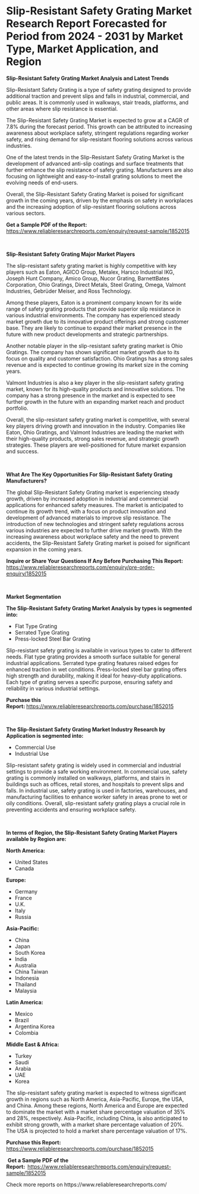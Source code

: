 <p><h1>Slip-Resistant Safety Grating Market Research Report Forecasted for Period from 2024 -  2031 by Market Type, Market Application, and Region</h1></p><p><strong>Slip-Resistant Safety Grating Market Analysis and Latest Trends</strong></p>
<p><p>Slip-Resistant Safety Grating is a type of safety grating designed to provide additional traction and prevent slips and falls in industrial, commercial, and public areas. It is commonly used in walkways, stair treads, platforms, and other areas where slip resistance is essential.</p><p>The Slip-Resistant Safety Grating Market is expected to grow at a CAGR of 7.8% during the forecast period. This growth can be attributed to increasing awareness about workplace safety, stringent regulations regarding worker safety, and rising demand for slip-resistant flooring solutions across various industries. </p><p>One of the latest trends in the Slip-Resistant Safety Grating Market is the development of advanced anti-slip coatings and surface treatments that further enhance the slip resistance of safety grating. Manufacturers are also focusing on lightweight and easy-to-install grating solutions to meet the evolving needs of end-users.</p><p>Overall, the Slip-Resistant Safety Grating Market is poised for significant growth in the coming years, driven by the emphasis on safety in workplaces and the increasing adoption of slip-resistant flooring solutions across various sectors.</p></p>
<p><strong>Get a Sample PDF of the Report:&nbsp;</strong> <a href="https://www.reliableresearchreports.com/enquiry/request-sample/1852015">https://www.reliableresearchreports.com/enquiry/request-sample/1852015</a></p>
<p>&nbsp;</p>
<p><strong>Slip-Resistant Safety Grating Major Market Players</strong></p>
<p><p>The slip-resistant safety grating market is highly competitive with key players such as Eaton, AGICO Group, Metalex, Harsco Industrial IKG, Joseph Hunt Company, Amico Group, Nucor Grating, BarnettBates Corporation, Ohio Gratings, Direct Metals, Steel Grating, Omega, Valmont Industries, Gebrüder Meiser, and Ross Technology.</p><p>Among these players, Eaton is a prominent company known for its wide range of safety grating products that provide superior slip resistance in various industrial environments. The company has experienced steady market growth due to its innovative product offerings and strong customer base. They are likely to continue to expand their market presence in the future with new product developments and strategic partnerships.</p><p>Another notable player in the slip-resistant safety grating market is Ohio Gratings. The company has shown significant market growth due to its focus on quality and customer satisfaction. Ohio Gratings has a strong sales revenue and is expected to continue growing its market size in the coming years.</p><p>Valmont Industries is also a key player in the slip-resistant safety grating market, known for its high-quality products and innovative solutions. The company has a strong presence in the market and is expected to see further growth in the future with an expanding market reach and product portfolio.</p><p>Overall, the slip-resistant safety grating market is competitive, with several key players driving growth and innovation in the industry. Companies like Eaton, Ohio Gratings, and Valmont Industries are leading the market with their high-quality products, strong sales revenue, and strategic growth strategies. These players are well-positioned for future market expansion and success.</p></p>
<p>&nbsp;</p>
<p><strong>What Are The Key Opportunities For Slip-Resistant Safety Grating Manufacturers?</strong></p>
<p><p>The global Slip-Resistant Safety Grating market is experiencing steady growth, driven by increased adoption in industrial and commercial applications for enhanced safety measures. The market is anticipated to continue its growth trend, with a focus on product innovation and development of advanced materials to improve slip resistance. The introduction of new technologies and stringent safety regulations across various industries are expected to further drive market growth. With the increasing awareness about workplace safety and the need to prevent accidents, the Slip-Resistant Safety Grating market is poised for significant expansion in the coming years.</p></p>
<p><strong>Inquire or Share Your Questions If Any Before Purchasing This Report:</strong> <a href="https://www.reliableresearchreports.com/enquiry/pre-order-enquiry/1852015">https://www.reliableresearchreports.com/enquiry/pre-order-enquiry/1852015</a></p>
<p>&nbsp;</p>
<p><strong>Market Segmentation</strong></p>
<p><strong>The Slip-Resistant Safety Grating Market Analysis by types is segmented into:</strong></p>
<p><ul><li>Flat Type Grating</li><li>Serrated Type Grating</li><li>Press-locked Steel Bar Grating</li></ul></p>
<p><p>Slip-resistant safety grating is available in various types to cater to different needs. Flat type grating provides a smooth surface suitable for general industrial applications. Serrated type grating features raised edges for enhanced traction in wet conditions. Press-locked steel bar grating offers high strength and durability, making it ideal for heavy-duty applications. Each type of grating serves a specific purpose, ensuring safety and reliability in various industrial settings.</p></p>
<p><strong>Purchase this Report:&nbsp;</strong><a href="https://www.reliableresearchreports.com/purchase/1852015">https://www.reliableresearchreports.com/purchase/1852015</a></p>
<p>&nbsp;</p>
<p><strong>The Slip-Resistant Safety Grating Market Industry Research by Application is segmented into:</strong></p>
<p><ul><li>Commercial Use</li><li>Industrial Use</li></ul></p>
<p><p>Slip-resistant safety grating is widely used in commercial and industrial settings to provide a safe working environment. In commercial use, safety grating is commonly installed on walkways, platforms, and stairs in buildings such as offices, retail stores, and hospitals to prevent slips and falls. In industrial use, safety grating is used in factories, warehouses, and manufacturing facilities to enhance worker safety in areas prone to wet or oily conditions. Overall, slip-resistant safety grating plays a crucial role in preventing accidents and ensuring workplace safety.</p></p>
<p>&nbsp;</p>
<p><strong>In terms of Region, the Slip-Resistant Safety Grating Market Players available by Region are:</strong></p>
<p>
    <p> <strong> North America: </strong>
        <ul>
            <li>United States</li>
            <li>Canada</li>
        </ul>
        </p> 
    <p> <strong> Europe: </strong>
        <ul>
            <li>Germany</li>
            <li>France</li>
            <li>U.K.</li>
            <li>Italy</li>
            <li>Russia</li>
        </ul>
        </p> 
    <p> <strong> Asia-Pacific: </strong>
        <ul>
            <li>China</li>
            <li>Japan</li>
            <li>South Korea</li>
            <li>India</li>
            <li>Australia</li>
            <li>China Taiwan</li>
            <li>Indonesia</li>
            <li>Thailand</li>
            <li>Malaysia</li>
        </ul>
        </p> 
    <p> <strong> Latin America: </strong>
        <ul>
            <li>Mexico</li>
            <li>Brazil</li>
            <li>Argentina Korea</li>
            <li>Colombia</li>
        </ul>
        </p> 
    <p> <strong> Middle East & Africa: </strong>
        <ul>
            <li>Turkey</li>
            <li>Saudi</li>
            <li>Arabia</li>
            <li>UAE</li>
            <li>Korea</li>
        </ul>
    </p>
    </p>
<p><p>The slip-resistant safety grating market is expected to witness significant growth in regions such as North America, Asia-Pacific, Europe, the USA, and China. Among these regions, North America and Europe are expected to dominate the market with a market share percentage valuation of 35% and 28%, respectively. Asia-Pacific, including China, is also anticipated to exhibit strong growth, with a market share percentage valuation of 20%. The USA is projected to hold a market share percentage valuation of 17%.</p></p>
<p><strong>Purchase this Report: </strong><a href="https://www.reliableresearchreports.com/purchase/1852015">https://www.reliableresearchreports.com/purchase/1852015</a></p>
<p>&nbsp;<strong>Get a Sample PDF of the Report:&nbsp;&nbsp;</strong><a href="https://www.reliableresearchreports.com/enquiry/request-sample/1852015">https://www.reliableresearchreports.com/enquiry/request-sample/1852015</a></p>
<p><strong></strong></p>
<p>Check more reports on https://www.reliableresearchreports.com/</p>